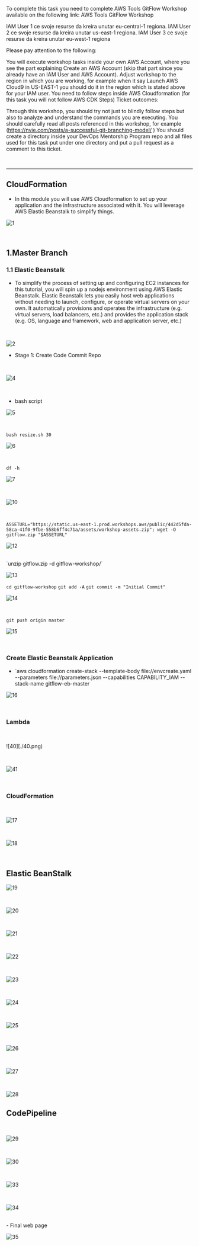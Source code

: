 To complete this task you need to complete AWS Tools GitFlow Workshop available on the following link:
AWS Tools GitFlow Workshop

IAM User 1 ce svoje resurse da kreira unutar eu-central-1 regiona.
IAM User 2 ce svoje resurse da kreira unutar us-east-1 regiona.
IAM User 3 ce svoje resurse da kreira unutar eu-west-1 regiona

Please pay attention to the following:

You will execute workshop tasks inside your own AWS Account, where you see the part explaining Create an AWS Account (skip that part since you already have an IAM User and AWS Account).
Adjust workshop to the region in which you are working, for example when it say Launch AWS Cloud9 in US-EAST-1 you should do it in the region which is stated above for your IAM user.
You need to follow steps inside AWS Cloudformation (for this task you will not follow AWS CDK Steps)
Ticket outcomes:

Through this workshop, you should try not just to blindly follow steps but also to analyze and understand the commands you are executing.
You should carefully read all posts referenced in this workshop, for example (https://nvie.com/posts/a-successful-git-branching-model/ )
You should create a directory inside your DevOps Mentorship Program repo and all files used for this task put under one directory and put a pull request as a comment to this ticket.

<br/>

* * *

## CloudFormation

- In this module you will use AWS Cloudformation to set up your application and the infrastructure associated with it. You will leverage AWS Elastic Beanstalk to simplify things.

![1](./1.png)

<br/>

## 1.Master Branch

### 1.1 Elastic Beanstalk

- To simplify the process of setting up and configuring EC2 instances for this tutorial, you will spin up a nodejs environment using AWS Elastic Beanstalk. Elastic Beanstalk lets you easily host web applications without needing to launch, configure, or operate virtual servers on your own. It automatically provisions and operates the infrastructure (e.g. virtual servers, load balancers, etc.) and provides the application stack (e.g. OS, language and framework, web and application server, etc.)

<br/>

![2](./2.png)

- Stage 1: Create Code Commit Repo

<br/>



![4](./4.png)

<br/>

- bash script

![5](./5.png)

<br/>

`bash resize.sh 30`


![6](./6.png)

<br/>

`df -h`

![7](./7.png)

<br/>



![10](./10.png)

<br/>

`ASSETURL="https://static.us-east-1.prod.workshops.aws/public/442d5fda-58ca-41f0-9fbe-558b6ff4c71a/assets/workshop-assets.zip"; wget -O gitflow.zip "$ASSETURL"`

![12](./12.png)

<br/>
`unzip gitflow.zip -d gitflow-workshop/`

![13](./13.png)
<br/>

`cd gitflow-workshop`
`git add -A`
`git commit -m "Initial Commit"`

![14](./14.png)

<br/>

`git push origin master`

![15](./15.png)

<br/>

### Create Elastic Beanstalk Application

- `aws cloudformation create-stack --template-body file://envcreate.yaml --parameters file://parameters.json --capabilities CAPABILITY_IAM --stack-name gitflow-eb-master

![16](./16.png)

<br/>

### Lambda

<br/>

![40][./40.png)

<br/>

![41](./41.png)

<br/>

### CloudFormation

<br/>

![17](./17.png)

<br/>

![18](./18.png)

<br/>

## Elastic BeanStalk

![19](./19.png)

<br/>

![20](./20.png)

<br/>

![21](./21.png)

<br/>

![22](./22.png)

<br/>

![23](./23.png)

<br/>

![24](./24.png)

<br/>

![25](./25.png)

<br/>

![26](./26.png)

<br/>

![27](./27.png)

<br/>

![28](./28.png)

## CodePipeline

<br/>

![29](./29.png)

<br/>

![30](./30.png)

<br/>

![33](./33.png)

<br/>

![34](./34.png)

<br/>
- Final web page 

![35](./35.png)


